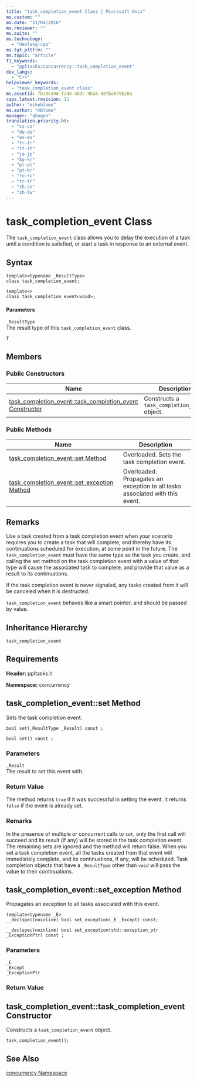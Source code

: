 ```yaml
---
title: "task_completion_event Class | Microsoft Docs"
ms.custom: ""
ms.date: "11/04/2016"
ms.reviewer: ""
ms.suite: ""
ms.technology: 
  - "devlang-cpp"
ms.tgt_pltfrm: ""
ms.topic: "article"
f1_keywords: 
  - "ppltasks/concurrency::task_completion_event"
dev_langs: 
  - "C++"
helpviewer_keywords: 
  - "task_completion_event class"
ms.assetid: fb19ed98-f245-48dc-9ba5-487ba879b28a
caps.latest.revision: 11
author: "mikeblome"
ms.author: "mblome"
manager: "ghogen"
translation.priority.ht: 
  - "cs-cz"
  - "de-de"
  - "es-es"
  - "fr-fr"
  - "it-it"
  - "ja-jp"
  - "ko-kr"
  - "pl-pl"
  - "pt-br"
  - "ru-ru"
  - "tr-tr"
  - "zh-cn"
  - "zh-tw"
---
```

# task_completion_event Class
The `task_completion_event` class allows you to delay the execution of a task until a condition is satisfied, or start a task in response to an external event.  
  
## Syntax  
  
```
template<typename _ResultType>
class task_completion_event;

template<>
class task_completion_event<void>;
```  
  
#### Parameters  
 `_ResultType`  
 The result type of this `task_completion_event` class.  
  
 `T`  
  
## Members  
  
### Public Constructors  
  
|Name|Description|  
|----------|-----------------|  
|[task_completion_event::task_completion_event Constructor](#ctor)|Constructs a `task_completion_event` object.|  
  
### Public Methods  
  
|Name|Description|  
|----------|-----------------|  
|[task_completion_event::set Method](#set)|Overloaded. Sets the task completion event.|  
|[task_completion_event::set_exception Method](#set_exception)|Overloaded. Propagates an exception to all tasks associated with this event.|  
  
## Remarks  
 Use a task created from a task completion event when your scenario requires you to create a task that will complete, and thereby have its continuations scheduled for execution, at some point in the future. The `task_completion_event` must have the same type as the task you create, and calling the set method on the task completion event with a value of that type will cause the associated task to complete, and provide that value as a result to its continuations.  
  
 If the task completion event is never signaled, any tasks created from it will be canceled when it is destructed.  
  
 `task_completion_event` behaves like a smart pointer, and should be passed by value.  
  
## Inheritance Hierarchy  
 `task_completion_event`  
  
## Requirements  
 **Header:** ppltasks.h  
  
 **Namespace:** concurrency  
  
##  <a name="set"></a>  task_completion_event::set Method  
 Sets the task completion event.  
  
```
bool set(_ResultType _Result) const ;

bool set() const ;
```  
  
### Parameters  
 `_Result`  
 The result to set this event with.  
  
### Return Value  
 The method returns `true` if it was successful in setting the event. It returns `false` if the event is already set.  
  
### Remarks  
 In the presence of multiple or concurrent calls to `set`, only the first call will succeed and its result (if any) will be stored in the task completion event. The remaining sets are ignored and the method will return false. When you set a task completion event, all the tasks created from that event will immediately complete, and its continuations, if any, will be scheduled. Task completion objects that have a `_ResultType` other than `void` will pass the value                          to their continuations.  
  
##  <a name="set_exception"></a>  task_completion_event::set_exception Method  
 Propagates an exception to all tasks associated with this event.  
  
```
template<typename _E>
__declspec(noinline) bool set_exception(_E _Except) const;

__declspec(noinline) bool set_exception(std::exception_ptr _ExceptionPtr) const ;
```  
  
### Parameters  
 `_E`  
 `_Except`  
 `_ExceptionPtr`  
  
### Return Value  
  
##  <a name="ctor"></a>  task_completion_event::task_completion_event Constructor  
 Constructs a `task_completion_event` object.  
  
```
task_completion_event();
```  
  
## See Also  
 [concurrency Namespace](concurrency-namespace.md)
